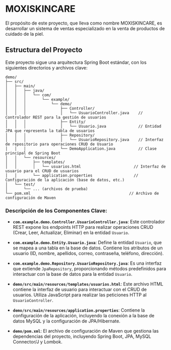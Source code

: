 # MOXISKINCARE

El propósito de este proyecto, que lleva como nombre MOXISKINCARE, es desarrollar un sistema de ventas especializado en la venta de productos de cuidado de la piel.

## Estructura del Proyecto

Este proyecto sigue una arquitectura Spring Boot estándar, con los siguientes directorios y archivos clave:

```
demo/
├── src/
│   ├── main/
│   │   ├── java/
│   │   │   └── com/
│   │   │       └── example/
│   │   │           └── demo/
│   │   │               ├── Controller/
│   │   │               │   └── UsuarioController.java    // Controlador REST para la gestión de usuarios
│   │   │               ├── Entity/
│   │   │               │   └── Usuario.java              // Entidad JPA que representa la tabla de usuarios
│   │   │               ├── Repository/
│   │   │               │   └── UsuarioRepository.java    // Interfaz de repositorio para operaciones CRUD de Usuario
│   │   │               └── DemoApplication.java          // Clase principal de Spring Boot
│   │   └── resources/
│   │       ├── templates/
│   │       │   └── usuarios.html                       // Interfaz de usuario para el CRUD de usuarios
│   │       └── application.properties                  // Configuración de la aplicación (base de datos, etc.)
│   └── test/
│       └── ... (archivos de prueba)
└── pom.xml                                           // Archivo de configuración de Maven
```

### Descripción de los Componentes Clave:

*   **`com.example.demo.Controller.UsuarioController.java`**: Este controlador REST expone los endpoints HTTP para realizar operaciones CRUD (Crear, Leer, Actualizar, Eliminar) en la entidad `Usuario`.

*   **`com.example.demo.Entity.Usuario.java`**: Define la entidad `Usuario`, que se mapea a una tabla en la base de datos. Contiene los atributos de un usuario (ID, nombre, apellidos, correo, contraseña, teléfono, dirección).

*   **`com.example.demo.Repository.UsuarioRepository.java`**: Es una interfaz que extiende `JpaRepository`, proporcionando métodos predefinidos para interactuar con la base de datos para la entidad `Usuario`.

*   **`demo/src/main/resources/templates/usuarios.html`**: Este archivo HTML contiene la interfaz de usuario para interactuar con el CRUD de usuarios. Utiliza JavaScript para realizar las peticiones HTTP al `UsuarioController`.

*   **`demo/src/main/resources/application.properties`**: Contiene la configuración de la aplicación, incluyendo la conexión a la base de datos MySQL y la configuración de JPA/Hibernate.

*   **`demo/pom.xml`**: El archivo de configuración de Maven que gestiona las dependencias del proyecto, incluyendo Spring Boot, JPA, MySQL Connector/J y Lombok.



